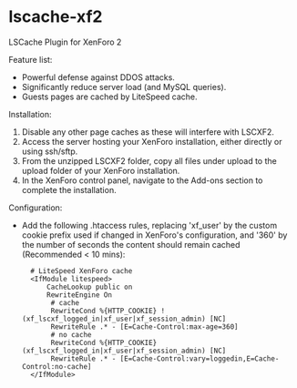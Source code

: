 # lscache-xf2
LSCache Plugin for XenForo 2

Feature list:

- Powerful defense against DDOS attacks.
- Significantly reduce server load (and MySQL queries).
- Guests pages are cached by LiteSpeed cache.

Installation:

1. Disable any other page caches as these will interfere with LSCXF2.
2. Access the server hosting your XenForo installation, either directly or 
using ssh/sftp.
3. From the unzipped LSCXF2 folder, copy all files under upload to the 
upload folder of your XenForo installation.
4. In the XenForo control panel, navigate to the Add-ons section to complete 
the installation.

Configuration:

- Add the following .htaccess rules, replacing 'xf_user' by the custom cookie 
prefix used if changed in XenForo's configuration, and '360' by the number of 
seconds the content should remain cached (Recommended < 10 mins):

        # LiteSpeed XenForo cache
        <IfModule litespeed>
            CacheLookup public on
            RewriteEngine On
             # cache
             RewriteCond %{HTTP_COOKIE} !(xf_lscxf_logged_in|xf_user|xf_session_admin) [NC]
             RewriteRule .* - [E=Cache-Control:max-age=360]
             # no cache
             RewriteCond %{HTTP_COOKIE} (xf_lscxf_logged_in|xf_user|xf_session_admin) [NC]
             RewriteRule .* - [E=Cache-Control:vary=loggedin,E=Cache-Control:no-cache]
        </IfModule>